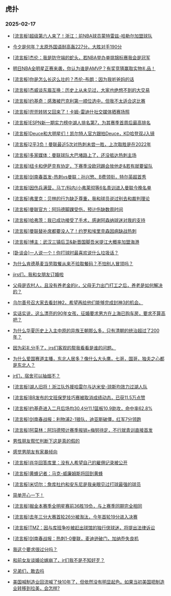 ## 虎扑 
### 2025-02-17

+ [[流言板]超级第六人来了！浙江：前NBA球员蒙特雷兹-哈勒尔加盟球队](https://bbs.hupu.com/630623928.html)

+ [今夕是何年？太原外国语耐高轰227分，大胜对手190分](https://bbs.hupu.com/630623864.html)

+ [[流言板]杰伦：我是防守端的蛇头，若NBA举办单挑锦标赛我会是冠军](https://bbs.hupu.com/630623634.html)

+ [明日NBA全明星正赛来袭，你认为谁是AMVP？有奖竞猜赢取实物礼品！](https://bbs.hupu.com/630622577.html)

+ [[流言板]你是怎么长这么壮的？杰伦-布朗：因为我听爸妈的话](https://bbs.hupu.com/630623323.html)

+ [[流言板]杰威谈东眉互换：历史上从未见过，大家也绝想不到的大交易](https://bbs.hupu.com/630623550.html)

+ [[流言板]约基奇：感激被巴克利第一顺位选中，但我不太适合这比赛](https://bbs.hupu.com/630622362.html)

+ [[流言板]兜兜转转又回来了！卡姆-雷迪什社交媒体晒赛场照](https://bbs.hupu.com/630622821.html)

+ [[流言板]ESPN新一期实力榜中湖人排名第7，为其赛季首周后最高排名](https://bbs.hupu.com/630624552.html)

+ [[流言板]Deuce和大明星们！凯尔特人官方跟拍Deuce，KD哈登双J入镜](https://bbs.hupu.com/630622799.html)

+ [[流言板]2平3负！曼联最近5次对热刺未尝一胜，上次取胜是在2022年](https://bbs.hupu.com/630620369.html)

+ [[流言板]多家媒体：曼联球队大巴堵路上了，还没抵达热刺主场](https://bbs.hupu.com/630625491.html)

+ [[流言板]纽卡和伊萨克有协定，下赛季没欧冠踢会放他走&amp;若有就要留队](https://bbs.hupu.com/630624989.html)

+ [[流言板]剑南春首发-热刺vs曼联：孙兴慜、B费领衔，特尔英超首秀](https://bbs.hupu.com/630625487.html)

+ [[流言板]因伤兵满营，马丁/科内/小弗莱彻等6名青训进入曼联今晚名单](https://bbs.hupu.com/630623351.html)

+ [[流言板]弗里克：贝林的行为缺乏尊重，我和球员说过别去和裁判理论](https://bbs.hupu.com/630624045.html)

+ [[流言板]曼联官方：阿玛德脚踝受伤，预计伤缺数周时间](https://bbs.hupu.com/630621779.html)

+ [[流言板]哈弗茨：我已成功接受了手术，感谢阿森纳球迷对我的支持](https://bbs.hupu.com/630624014.html)

+ [[流言板]曼联替补席都要没人了！约罗和埃里克森因病缺战热刺](https://bbs.hupu.com/630625603.html)

+ [[流言板]博主：武汉三镇后卫&amp;新晋国脚吾米提江大概率加盟海港](https://bbs.hupu.com/630621333.html)

+ [[卧谈会]一人说一个！你打球时最喜欢说什么垃圾话？](https://bbs.hupu.com/630624312.html)

+ [为什么肯德基麦当劳取餐从来不验取餐码？不怕别人冒领吗？](https://bbs.hupu.com/630624210.html)

+ [jirs们，我和女朋友订婚啦](https://bbs.hupu.com/630624277.html)

+ [父母是农村人，且没有养老金的jr，父母无力出门打工之后，养老是如何解决的？](https://bbs.hupu.com/630623580.html)

+ [乌尔善号召大家去看封神2，希望再给他们能够完成封神3的机会。](https://bbs.hupu.com/630622724.html)

+ [实话实说，这么漂亮的90年女孩，征婚要求男方在上海已购车房，要求不算高吧？](https://bbs.hupu.com/630623835.html)

+ [为什么华夏历史上入主中原的异族王朝那么多，只有清朝的统治超过了200年？](https://bbs.hupu.com/630623914.html)

+ [因为彩礼分手了，jrs们客观的帮我看看是谁的问题。](https://bbs.hupu.com/630622286.html)

+ [为什么爱国赛道主播，东北人居多？像什么大头鹰，七哥，国哥，独夫之心都是东北人？](https://bbs.hupu.com/630624434.html)

+ [jr们，宿舍可以抽烟不？](https://bbs.hupu.com/630624161.html)

+ [[流言板]湖人旧将！浙江队外援哈雷尔与达米安-琼斯均效力过湖人队](https://bbs.hupu.com/630624669.html)

+ [[流言板]BR发布的文班保罗技巧赛被取消成绩动态，已获11.5万点赞](https://bbs.hupu.com/630625701.html)

+ [[流言板]约基奇进入二月后场均30.4分11.1篮板10.9助攻，命中率62.8%](https://bbs.hupu.com/630624580.html)

+ [[流言板]剑南春战报：利物浦2-1狼队，迪亚斯破僵，红军7分领跑](https://bbs.hupu.com/630625837.html)

+ [[流言板]阿莫林：阿玛德预计赛季报销+梅努待定，不行就青训直接首发](https://bbs.hupu.com/630625753.html)

+ [男性朋友帮忙判断下这是真的假的](https://bbs.hupu.com/630623001.html)

+ [感觉男朋友有家暴倾向](https://bbs.hupu.com/630623892.html)

+ [[流言板]肖华回答库里：没有人希望自己的雇佣记录被公开](https://bbs.hupu.com/630626253.html)

+ [[流言板]黄蜂记者：马克-威廉姆斯将回到黄蜂](https://bbs.hupu.com/630626296.html)

+ [[流言板]米切尔：詹库杜约和安东尼是我亲眼见过打球最强的球员](https://bbs.hupu.com/630626323.html)

+ [简单开心一下！](https://bbs.hupu.com/630625346.html)

+ [[流言板]掘金本赛季全明星赛前36胜19负，与上赛季同期完全相同](https://bbs.hupu.com/630625128.html)

+ [[流言板]去年三分大赛首轮26分被淘汰，今年首轮19分进入决赛](https://bbs.hupu.com/630624769.html)

+ [[流言板]TMZ：因与库班争吵被赶出球馆的独行侠球迷，将提出法律诉讼](https://bbs.hupu.com/630625615.html)

+ [[流言板]剑南春战报：热刺1-0曼联，麦迪逊破门，加纳乔失良机](https://bbs.hupu.com/630626719.html)

+ [我这个要求很过分吗？](https://bbs.hupu.com/630625011.html)

+ [和前女友谈婚论嫁崩了，jr们我不是不知好歹？](https://bbs.hupu.com/630625231.html)

+ [兄弟们，敢去吗](https://bbs.hupu.com/630625633.html)

+ [美国喊制造业回流喊了快10年了，但依然没有明显起色。如果当初美国把制造业转移到拉美，会怎样?](https://bbs.hupu.com/630624931.html)

